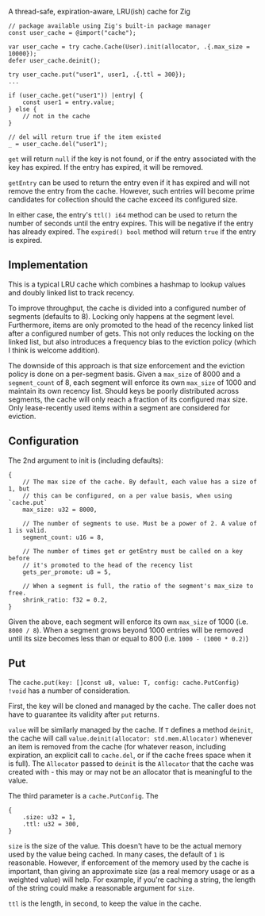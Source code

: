 A thread-safe, expiration-aware, LRU(ish) cache for Zig


```zig
// package available using Zig's built-in package manager
const user_cache = @import("cache");

var user_cache = try cache.Cache(User).init(allocator, .{.max_size = 10000});
defer user_cache.deinit();

try user_cache.put("user1", user1, .{.ttl = 300});
...

if (user_cache.get("user1")) |entry| {
    const user1 = entry.value;
} else {
    // not in the cache
}

// del will return true if the item existed
_ = user_cache.del("user1");
```

`get` will return `null` if the key is not found, or if the entry associated with the key has expired. If the entry has expired, it will be removed.

`getEntry` can be used to return the entry even if it has expired and will not remove the entry from the cache. However, such entries will become prime candidates for collection should the cache exceed its configured size.

In either case, the entry's `ttl() i64` method can be used to return the number of seconds until the entry expires. This will be negative if the entry has already expired. The `expired() bool` method will return `true` if the entry is expired.

## Implementation
This is a typical LRU cache which combines a hashmap to lookup values and doubly linked list to track recency.

To improve throughput, the cache is divided into a configured number of segments (defaults to 8). Locking only happens at the segment level. Furthermore, items are only promoted to the head of the recency linked list after a configured number of gets. This not only reduces the locking on the linked list, but also introduces a frequency bias to the eviction policy (which I think is welcome addition).

The downside of this approach is that size enforcement and the eviction policy is done on a per-segment basis. Given a `max_size` of 8000 and a `segment_count` of 8, each segment will enforce its own `max_size` of 1000 and maintain its own recency list. Should keys be poorly distributed across segments, the cache will only reach a fraction of its configured max size. Only lease-recently used items within a segment are considered for eviction.

## Configuration
The 2nd argument to init is (including defaults):

```zig
{
    // The max size of the cache. By default, each value has a size of 1, but 
    // this can be configured, on a per value basis, when using `cache.put`
    max_size: u32 = 8000,

    // The number of segments to use. Must be a power of 2. A value of 1 is valid.
    segment_count: u16 = 8,

    // The number of times get or getEntry must be called on a key before 
    // it's promoted to the head of the recency list
    gets_per_promote: u8 = 5,

    // When a segment is full, the ratio of the segment's max_size to free.
    shrink_ratio: f32 = 0.2,
}
```
Given the above, each segment will enforce its own `max_size` of 1000 (i.e. `8000 / 8`). When a segment grows beyond 1000 entries will be removed until its size becomes less than or equal to 800 (i.e. `1000 - (1000 * 0.2)`)

## Put
The `cache.put(key: []const u8, value: T, config: cache.PutConfig) !void` has a number of consideration.

First, the key will be cloned and managed by the cache. The caller does not have to guarantee its validity after `put` returns.

`value` will be similarly managed by the cache. If `T` defines a method `deinit`, the cache will call `value.deinit(allocator: std.mem.Allocator)` whenever an item is removed from the cache (for whatever reason, including expiration, an explicit call to `cache.del`, or if the cache frees space when it is full). The `Allocator` passed to `deinit` is the `Allocator` that the cache was created with - this may or may not be an allocator that is meaningful to the value.

The third parameter is a `cache.PutConfig`. The 

```zig
{
    .size: u32 = 1,
    .ttl: u32 = 300,
}
```

`size` is the size of the value. This doesn't have to be the actual memory used by the value being cached. In many cases, the default of `1` is reasonable. However, if enforcement of the memory used by the cache is important, than giving an approximate size (as a real memory usage or as a weighted value) will help. For example, if you're caching a string, the length of the string could make a reasonable argument for `size`.

`ttl` is the length, in second, to keep the value in the cache.
